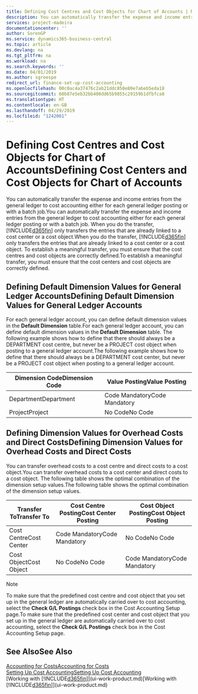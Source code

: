 ```yaml
---
title: Defining Cost Centres and Cost Objects for Chart of Accounts | Microsoft Docs
description: You can automatically transfer the expense and income entries from the general ledger to cost accounting either for each general ledger posting or with a batch job. When you do the transfer, the system only transfers the entries that are already linked to a cost centre or a cost object. To establish a meaningful transfer, you must ensure that the cost centres and cost objects are correctly defined.
services: project-madeira
documentationcenter: ''
author: SorenGP
ms.service: dynamics365-business-central
ms.topic: article
ms.devlang: na
ms.tgt_pltfrm: na
ms.workload: na
ms.search.keywords: ''
ms.date: 04/01/2019
ms.author: sgroespe
redirect_url: finance-set-up-cost-accounting
ms.openlocfilehash: 00c0ac4a37476c2ab21ddc850e80e7abeb5eda18
ms.sourcegitcommit: 60b87e5eb32bb408dd65b9855c29159b1dfbfca8
ms.translationtype: HT
ms.contentlocale: en-GB
ms.lasthandoff: 04/29/2019
ms.locfileid: "1242061"
---
```

# <a name="defining-cost-centers-and-cost-objects-for-chart-of-accounts"></a><span data-ttu-id="e57ca-105">Defining Cost Centres and Cost Objects for Chart of Accounts</span><span class="sxs-lookup"><span data-stu-id="e57ca-105">Defining Cost Centers and Cost Objects for Chart of Accounts</span></span>
<span data-ttu-id="e57ca-106">You can automatically transfer the expense and income entries from the general ledger to cost accounting either for each general ledger posting or with a batch job.</span><span class="sxs-lookup"><span data-stu-id="e57ca-106">You can automatically transfer the expense and income entries from the general ledger to cost accounting either for each general ledger posting or with a batch job.</span></span> <span data-ttu-id="e57ca-107">When you do the transfer, [!INCLUDE[d365fin](includes/d365fin_md.md)] only transfers the entries that are already linked to a cost center or a cost object.</span><span class="sxs-lookup"><span data-stu-id="e57ca-107">When you do the transfer, [!INCLUDE[d365fin](includes/d365fin_md.md)] only transfers the entries that are already linked to a cost center or a cost object.</span></span> <span data-ttu-id="e57ca-108">To establish a meaningful transfer, you must ensure that the cost centres and cost objects are correctly defined.</span><span class="sxs-lookup"><span data-stu-id="e57ca-108">To establish a meaningful transfer, you must ensure that the cost centers and cost objects are correctly defined.</span></span>  

## <a name="defining-default-dimension-values-for-general-ledger-accounts"></a><span data-ttu-id="e57ca-109">Defining Default Dimension Values for General Ledger Accounts</span><span class="sxs-lookup"><span data-stu-id="e57ca-109">Defining Default Dimension Values for General Ledger Accounts</span></span>  
<span data-ttu-id="e57ca-110">For each general ledger account, you can define default dimension values in the **Default Dimension** table.</span><span class="sxs-lookup"><span data-stu-id="e57ca-110">For each general ledger account, you can define default dimension values in the **Default Dimension** table.</span></span> <span data-ttu-id="e57ca-111">The following example shows how to define that there should always be a DEPARTMENT cost centre, but never be a PROJECT cost object when posting to a general ledger account.</span><span class="sxs-lookup"><span data-stu-id="e57ca-111">The following example shows how to define that there should always be a DEPARTMENT cost center, but never be a PROJECT cost object when posting to a general ledger account.</span></span>  

|<span data-ttu-id="e57ca-112">**Dimension Code**</span><span class="sxs-lookup"><span data-stu-id="e57ca-112">**Dimension Code**</span></span>|<span data-ttu-id="e57ca-113">**Value Posting**</span><span class="sxs-lookup"><span data-stu-id="e57ca-113">**Value Posting**</span></span>|  
|------------------------------------------|-----------------------------------------|  
|<span data-ttu-id="e57ca-114">Department</span><span class="sxs-lookup"><span data-stu-id="e57ca-114">Department</span></span>|<span data-ttu-id="e57ca-115">Code Mandatory</span><span class="sxs-lookup"><span data-stu-id="e57ca-115">Code Mandatory</span></span>|  
|<span data-ttu-id="e57ca-116">Project</span><span class="sxs-lookup"><span data-stu-id="e57ca-116">Project</span></span>|<span data-ttu-id="e57ca-117">No Code</span><span class="sxs-lookup"><span data-stu-id="e57ca-117">No Code</span></span>|  

## <a name="defining-dimension-values-for-overhead-costs-and-direct-costs"></a><span data-ttu-id="e57ca-118">Defining Dimension Values for Overhead Costs and Direct Costs</span><span class="sxs-lookup"><span data-stu-id="e57ca-118">Defining Dimension Values for Overhead Costs and Direct Costs</span></span>  
 <span data-ttu-id="e57ca-119">You can transfer overhead costs to a cost centre and direct costs to a cost object.</span><span class="sxs-lookup"><span data-stu-id="e57ca-119">You can transfer overhead costs to a cost center and direct costs to a cost object.</span></span> <span data-ttu-id="e57ca-120">The following table shows the optimal combination of the dimension setup values.</span><span class="sxs-lookup"><span data-stu-id="e57ca-120">The following table shows the optimal combination of the dimension setup values.</span></span>  

|<span data-ttu-id="e57ca-121">Transfer To</span><span class="sxs-lookup"><span data-stu-id="e57ca-121">Transfer To</span></span>|<span data-ttu-id="e57ca-122">Cost Centre Posting</span><span class="sxs-lookup"><span data-stu-id="e57ca-122">Cost Center Posting</span></span>|<span data-ttu-id="e57ca-123">Cost Object Posting</span><span class="sxs-lookup"><span data-stu-id="e57ca-123">Cost Object Posting</span></span>|  
|-----------------|-------------------------|-------------------------|  
|<span data-ttu-id="e57ca-124">Cost Centre</span><span class="sxs-lookup"><span data-stu-id="e57ca-124">Cost Center</span></span>|<span data-ttu-id="e57ca-125">Code Mandatory</span><span class="sxs-lookup"><span data-stu-id="e57ca-125">Code Mandatory</span></span>|<span data-ttu-id="e57ca-126">No Code</span><span class="sxs-lookup"><span data-stu-id="e57ca-126">No Code</span></span>|  
|<span data-ttu-id="e57ca-127">Cost Object</span><span class="sxs-lookup"><span data-stu-id="e57ca-127">Cost Object</span></span>|<span data-ttu-id="e57ca-128">No Code</span><span class="sxs-lookup"><span data-stu-id="e57ca-128">No Code</span></span>|<span data-ttu-id="e57ca-129">Code Mandatory</span><span class="sxs-lookup"><span data-stu-id="e57ca-129">Code Mandatory</span></span>|  

> [!NOTE]  
>  <span data-ttu-id="e57ca-130">To make sure that the predefined cost centre and cost object that you set up in the general ledger are automatically carried over to cost accounting, select the **Check G/L Postings** check box in the Cost Accounting Setup page.</span><span class="sxs-lookup"><span data-stu-id="e57ca-130">To make sure that the predefined cost center and cost object that you set up in the general ledger are automatically carried over to cost accounting, select the **Check G/L Postings** check box in the Cost Accounting Setup page.</span></span>  

## <a name="see-also"></a><span data-ttu-id="e57ca-131">See Also</span><span class="sxs-lookup"><span data-stu-id="e57ca-131">See Also</span></span>  
[<span data-ttu-id="e57ca-132">Accounting for Costs</span><span class="sxs-lookup"><span data-stu-id="e57ca-132">Accounting for Costs</span></span>](finance-manage-cost-accounting.md)  
[<span data-ttu-id="e57ca-133">Setting Up Cost Accounting</span><span class="sxs-lookup"><span data-stu-id="e57ca-133">Setting Up Cost Accounting</span></span>](finance-set-up-cost-accounting.md)  
<span data-ttu-id="e57ca-134">[Working with [!INCLUDE[d365fin](includes/d365fin_md.md)]](ui-work-product.md)</span><span class="sxs-lookup"><span data-stu-id="e57ca-134">[Working with [!INCLUDE[d365fin](includes/d365fin_md.md)]](ui-work-product.md)</span></span>
